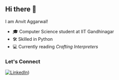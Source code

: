 ## Hi there 👋
I am Anvit Aggarwal!

- 🎓 Computer Science student at IIT Gandhinagar
- 🛠️ Skilled in Python
- 💻 Currently reading *Crafting Interpreters*

### Let's Connect
[![LinkedIn](https://img.shields.io/badge/LinkedIn-Connect-blue)](https://www.linkedin.com/in/anvit-aggarwal-b65426313/))

<!--
**AnvitAggarwal/AnvitAggarwal** is a ✨ _special_ ✨ repository because its `README.md` (this file) appears on your GitHub profile.

Here are some ideas to get you started:

- 🔭 I’m currently working on ...
- 🌱 I’m currently learning ...
- 👯 I’m looking to collaborate on ...
- 🤔 I’m looking for help with ...
- 💬 Ask me about ...
- 📫 How to reach me: ...
- 😄 Pronouns: ...
- ⚡ Fun fact: ...
-->
